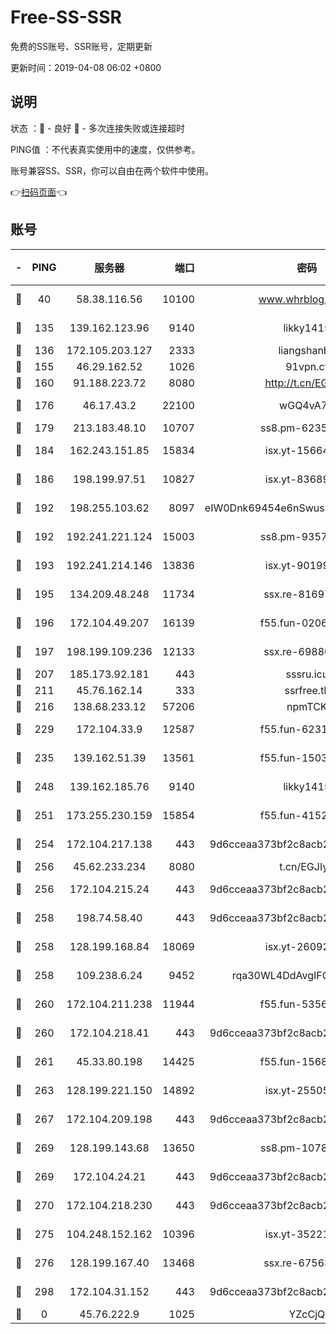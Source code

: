 # Free-SS-SSR

免费的SS账号、SSR账号，定期更新

更新时间：2019-04-08 06:02 +0800

## 说明

状态     ：🙂 - 良好 🙁 - 多次连接失败或连接超时

PING值   ：不代表真实使用中的速度，仅供参考。

账号兼容SS、SSR，你可以自由在两个软件中使用。

👉[扫码页面](https://liesauer.github.io/Free-SS-SSR/)👈

## 账号

|-|PING|服务器|端口|密码|加密方式|区域|
|:----:|:----:|:-----:|-----:|:----:|:----:|:----:|
|🙂|40|58.38.116.56|10100|www.whrblog.online|aes-256-cfb|CN|
|🙂|135|139.162.123.96|9140|likky1415|aes-256-cfb|JP|
|🙂|136|172.105.203.127|2333|liangshanbo|chacha20|JP|
|🙂|155|46.29.162.52|1026|91vpn.cf|rc4-md5|RU|
|🙂|160|91.188.223.72|8080|http://t.cn/EGJIyrl|rc4-md5|RU|
|🙂|176|46.17.43.2|22100|wGQ4vA7D|aes-256-gcm|RU|
|🙂|179|213.183.48.10|10707|ss8.pm-62353163|rc4-md5|RU|
|🙂|184|162.243.151.85|15834|isx.yt-15664779|aes-256-cfb|US|
|🙂|186|198.199.97.51|10827|isx.yt-83689469|aes-256-cfb|US|
|🙂|192|198.255.103.62|8097|eIW0Dnk69454e6nSwuspv9DmS201tQ0D|aes-256-cfb|US|
|🙂|192|192.241.221.124|15003|ss8.pm-93570423|aes-256-cfb|US|
|🙂|193|192.241.214.146|13836|isx.yt-90199360|aes-256-cfb|US|
|🙂|195|134.209.48.248|11734|ssx.re-81697761|aes-256-cfb|US|
|🙂|196|172.104.49.207|16139|f55.fun-02064603|aes-256-cfb|SG|
|🙂|197|198.199.109.236|12133|ssx.re-69880169|aes-256-cfb|US|
|🙂|207|185.173.92.181|443|sssru.icu|rc4-md5|RU|
|🙂|211|45.76.162.14|333|ssrfree.tk|rc4|SG|
|🙂|216|138.68.233.12|57206|npmTCK|rc4-md5|US|
|🙂|229|172.104.33.9|12587|f55.fun-62319009|aes-256-cfb|SG|
|🙂|235|139.162.51.39|13561|f55.fun-15030529|aes-256-cfb|SG|
|🙂|248|139.162.185.76|9140|likky1415|aes-256-cfb|DE|
|🙂|251|173.255.230.159|15854|f55.fun-41521636|aes-256-cfb|US|
|🙂|254|172.104.217.138|443|9d6cceaa373bf2c8acb22e60b6a58be6|aes-256-cfb|US|
|🙂|256|45.62.233.234|8080|t.cn/EGJIyrl|rc4-md5|CA|
|🙂|256|172.104.215.24|443|9d6cceaa373bf2c8acb22e60b6a58be6|aes-256-cfb|US|
|🙂|258|198.74.58.40|443|9d6cceaa373bf2c8acb22e60b6a58be6|aes-256-cfb|US|
|🙂|258|128.199.168.84|18069|isx.yt-26092069|aes-256-cfb|SG|
|🙂|258|109.238.6.24|9452|rqa30WL4DdAvgIFG6Fs3znzTa|aes-256-cfb|FR|
|🙂|260|172.104.211.238|11944|f55.fun-53560857|aes-256-cfb|US|
|🙂|260|172.104.218.41|443|9d6cceaa373bf2c8acb22e60b6a58be6|aes-256-cfb|US|
|🙂|261|45.33.80.198|14425|f55.fun-15681985|aes-256-cfb|US|
|🙂|263|128.199.221.150|14892|isx.yt-25505033|aes-256-cfb|SG|
|🙂|267|172.104.209.198|443|9d6cceaa373bf2c8acb22e60b6a58be6|aes-256-cfb|US|
|🙂|269|128.199.143.68|13650|ss8.pm-10789087|aes-256-cfb|SG|
|🙂|269|172.104.24.21|443|9d6cceaa373bf2c8acb22e60b6a58be6|aes-256-cfb|US|
|🙂|270|172.104.218.230|443|9d6cceaa373bf2c8acb22e60b6a58be6|aes-256-cfb|US|
|🙂|275|104.248.152.162|10396|isx.yt-35221606|aes-256-cfb|SG|
|🙂|276|128.199.167.40|13468|ssx.re-67563854|aes-256-cfb|SG|
|🙂|298|172.104.31.152|443|9d6cceaa373bf2c8acb22e60b6a58be6|aes-256-cfb|US|
|🙁|0|45.76.222.9|1025|YZcCjQ|rc4-md5|JP|
